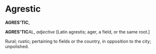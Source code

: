 # Agrestic

**AGRES'TIC**,

**AGRES'TIC**AL, _adjective_ \[Latin agrestis; ager, a field, or the same root.\]

Rural; rustic; pertaining to fields or the country, in opposition to the city; unpolished.
